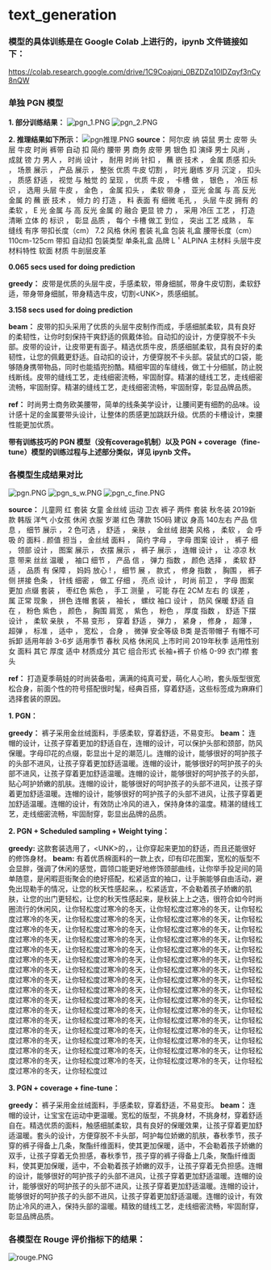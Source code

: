 # text_generation
### 模型的具体训练是在 Google Colab 上进行的，ipynb 文件链接如下：
https://colab.research.google.com/drive/1C9Coajqni_0BZDZq10lDZqyf3nCy8nQW

### 单独 PGN 模型
**1. 部分训练结果：**
![pgn_1.PNG](https://i.loli.net/2021/11/28/ehICKwbklmNFuRL.png)
![pgn_2.PNG](https://i.loli.net/2021/11/28/MzNgb4joAaVZ65K.png)

**2. 推理结果如下所示：**
![pgn推理.PNG](https://i.loli.net/2021/11/28/zVJN1cdZh4itM2W.png)
**source：** 阿尔皮 纳 袋鼠 男士 皮带 头层 牛皮 时尚 裤带 自动 扣 简约 腰带 男 商务 皮带 男 银色 扣 演绎 男士 风尚 ， 成就 镑 力 男人 ， 时尚 设计 ， 耐用 时尚 针扣 ， 蘸 嵌 技术 ， 金属 质感 扣头 ， 场景 展示 ， 产品 展示 ， 整张 优质 牛皮 切割 ， 时光 磨练 岁月 沉淀 ， 扣头 ， 质感 舒适 ， 视觉 与 触觉 的 呈现 ， 优质 牛皮 ， 卡槽 做 ， 银色 ， 冷压 标识 ， 选用 头层 牛皮 ， 金色 ， 金属 扣头 ， 柔软 带身 ， 亚光 金属 与 高 反光 金属 的 蘸 嵌 技术 ， 倾力 的 打造 ， 料 表面 有 细微 毛孔 ， 头层 牛皮 拥有 的 柔软 ， E 光 金属 与 高 反光 金属 的 融合 更显 镑 力 ， 采用 冷压 工艺 ， 打造 清晰 立体 的 标识 ， 彰显 品质 ， 每个 卡槽 做工 到位 ， 突出 工艺 成熟 ， 车 缝线 有序 带扣长度（cm） 7.2 风格 休闲 套装 礼盒 包装 礼盒 腰带长度（cm） 110cm-125cm 带扣 自动扣 包装类型 单条礼盒 品牌 L＇ALPINA 主材料 头层牛皮 材料特性 软面 材质 牛剖层皮革

**0.065 secs used for  doing prediction**

**greedy：** 皮带是优质的头层牛皮，手感柔软，带身细腻，带身牛皮切割，柔软舒适，带身带身细腻，带身精选牛皮，切割\<UNK>，质感细腻。

**3.158 secs used for  doing prediction**

**beam：** 皮带的扣头采用了优质的头层牛皮制作而成，手感细腻柔软，具有良好的柔韧性，让你时刻保持干爽舒适的佩戴体验。自动扣的设计，方便穿脱不卡头部。皮带的设计，让皮带更有面子。精选优质牛皮，质感细腻柔软，具有良好的柔韧性，让您的佩戴更舒适。自动扣的设计，方便穿脱不卡头部。袋鼠式的口袋，能够随身携带物品，同时也能插兜扮酷。精细牢固的车缝线，做工十分细腻，防止脱线断线。皮带的缝线工艺，走线细密流畅，牢固耐穿。精湛的缝线工艺，走线细密流畅，牢固耐穿。精湛的缝线工艺，走线细密流畅，牢固耐穿，彰显品牌品质。

**ref：** 时尚男士商务欧美腰带，简单的线条美学设计，让腰间更有细酌的品味。设计感十足的金属要带头设计，让整体的质感更加跳跃升级。优质的卡槽设计，束腰性能更加优质。

**带有训练技巧的 PGN 模型（没有coverage机制）以及 PGN + coverage（fine-tune）模型的训练过程与上述部分类似，详见 ipynb 文件。**


### 各模型生成结果对比
![pgn.PNG](https://i.loli.net/2021/11/28/T6UHWafxLF19g3v.png)
![pgn_s_w.PNG](https://i.loli.net/2021/11/28/H3p2b8ok1ZzicMT.png)
![pgn_c_fine.PNG](https://i.loli.net/2021/11/28/LrnwHG2IjKh64No.png)

**source：** 儿童网 红 套装 女童 金丝绒 运动 卫衣 裤子 两件 套装 秋冬装 2019新款 韩版 洋气 小女孩 休闲 衣服 岁潮 红色 薄款 150码 建议 身高 140左右 产品 信息 ， 细节 展示 ， 2 色可选 ， 舒适 ， 亲肤 ， 金丝绒 甜美 风格 ， 柔软 ， 会 呼吸 的 面料 . 颜值 担当 ， 金丝绒 面料 ， 简约 字母 ， 字母 图案 设计 ， 裤子 细 ， 领部 设计 ， 图案 展示 ， 衣摆 展示 ， 裤子 展示 ， 连帽 设计 ， 让 凉凉 秋意 带来 丝丝 温暖 ， 袖口 细节 ， 产品 信 ， 弹力 指数 ， 颜色 选择 ， 柔软 舒适 ， 品质 有 保障 ， 妈妈 放心 ! ， 细节 展 ， 款式 ， 修身 指数 ， 胸围 ， 裤子 侧 拼接 色条 ， 针线 细密 ， 做工 仔细 ， 亮点 设计 ， 时尚 前卫 ， 字母 图案 更加 点缀 套装 ， 枣红色 紫色 ， 手工 测量 ， 可能 存在 2CM 左右 的 误差 ， 属 正常 现象 ， 拼色 连帽 套装 ， 袖长 ， 螺纹 袖口 设计 ， 防风 保暖 舒适 自 在 ， 粉色 紫色 ， 颜色 ， 胸围 肩宽 ， 紫色 ， 粉色 ， 厚度 指数 ， 舒适 下摆 设计 ， 柔软 亲肤 ， 不易 变形 ， 穿着 舒适 ， 弹力 ， 紧身 ， 修身 ， 超薄 ， 超弹 ， 标准 ， 适中 ， 宽松 ， 合身 ， 微弹 安全等级 B类 是否带帽子 有帽不可拆卸 适用年龄 3-6岁 适用季节 春秋 风格 休闲风 上市时间 2019年秋季 适用性别 女 面料 其它 厚度 适中 材质成分 其它 组合形式 长袖+裤子 价格 0-99 衣门襟 套头

**ref：** 打造夏季萌娃的时尚装备啦，满满的纯真可爱，萌化人心哟，套头版型很宽松合身，前面个性的符号搭配很时髦，经典百搭，穿着舒适，这些标签成为麻麻们选择套装的原因。

**1. PGN：**

**greedy：** 裤子采用金丝绒面料，手感柔软，穿着舒适，不易变形。
**beam：** 连帽的设计，让孩子穿着更加的舒适自在，连帽的设计，可以保护头部和颈部，防风保暖。字母印花的点缀，彰显出十足的潮范儿。连帽的设计，能够很好的呵护孩子的头部不进风，让孩子穿着更加舒适温暖。连帽的设计，能够很好的呵护孩子的头部不进风，让孩子穿着更加舒适温暖。连帽的设计，能够很好的呵护孩子的头部，贴心呵护娇嫩的肌肤。连帽的设计，能够很好的呵护孩子的头部不进风，让孩子穿着更加舒适温暖。连帽的设计，能够很好的呵护孩子的头部不进风，让孩子穿着更加舒适温暖。连帽的设计，有效防止冷风的进入，保持身体的温度。精湛的缝线工艺，走线细密流畅，牢固耐穿，彰显出品牌的品质。

**2. PGN + Scheduled sampling + Weight tying：**

**greedy:** 这款套装选用了，\<UNK>的，，让你穿起来更加的舒适，而且还能很好的修饰身材。
**beam:** 有着优质棉面料的一款上衣，印有印花图案，宽松的版型不会显胖，强调了休闲的感觉，圆领口能更好地修饰颈部曲线，让你举手投足间的简单随意，是闲暇逛街聚会的绝好搭配，松紧适宜的袖口，让手腕能够自由活动，避免出现勒手的情况，让您的秋天性感起来。，松紧适宜，不会勒着孩子娇嫩的肌肤，让您的出门更轻松，让您的秋天性感起来，是秋装上上之选，很符合如今时尚圈流行的休闲风，让你轻松度过寒冷的冬天，让你轻松度过寒冷的冬天，让你轻松度过寒冷的冬天，让你轻松度过寒冷的冬天，让你轻松度过寒冷的冬天，让你轻松度过寒冷的冬天，让你轻松度过寒冷的冬天，让你轻松度过寒冷的冬天，让你轻松度过寒冷的冬天，让你轻松度过寒冷的冬天，让你轻松度过寒冷的冬天，让你轻松度过寒冷的冬天，让你轻松度过寒冷的冬天，让你轻松度过寒冷的冬天，让你轻松度过寒冷的冬天，让你轻松度过寒冷的冬天，让你轻松度过寒冷的冬天，让你轻松度过寒冷的冬天，让你轻松度过寒冷的冬天，让你轻松度过寒冷的冬天，让你轻松度过寒冷的冬天，让你轻松度过寒冷的冬天，让你轻松度过寒冷的冬天，让你轻松度过寒冷的冬天，让你轻松度过寒冷的冬天，让你轻松度过寒冷的冬天，让你轻松度过寒冷的冬天，让你轻松度过寒冷的冬天，让你轻松度过寒冷的冬天，让你轻松度过寒冷的冬天，让你轻松度过寒冷的冬天，让你轻松度过寒冷的冬天，让你轻松度过寒冷的冬天，让你轻松度过寒冷的冬天，让你轻松度过寒冷的冬天，让你轻松度过寒冷的冬天，让你轻松度过寒冷的冬天，让你轻松度过寒冷的冬天，让你轻松度过寒冷的冬天，让你轻松度过寒冷的冬天，让你轻松度过寒冷的冬天，让你轻松度过寒冷的冬天，让你轻松度过寒冷的冬天，让你轻松度过寒冷的冬天，让你轻松度过寒冷的冬天，让你轻松度过寒冷的冬天，让你轻松度过寒冷的冬天，让你轻松度过寒冷的冬天，让你轻松度过

**3. PGN + coverage + fine-tune：**

**greedy：** 裤子采用金丝绒面料，手感柔软，穿着舒适，不易变形。
**beam：** 连帽的设计，让宝宝在运动中更温暖。宽松的版型，不挑身材，不挑身材，穿着舒适自在。精选优质的面料，触感细腻柔软，具有良好的保暖效果，让孩子穿着更加舒适温暖。套头的设计，方便穿脱不卡头部，呵护每位娇嫩的肌肤，春秋季节，孩子穿的裤子得备上几条，聚酯纤维面料，使其更加保暖，适中，不会勒着孩子娇嫩的双手，让孩子穿着无负担感，春秋季节，孩子穿的裤子得备上几条，聚酯纤维面料，使其更加保暖，适中，不会勒着孩子娇嫩的双手，让孩子穿着无负担感。连帽的设计，能够很好的呵护孩子的头部不进风，让孩子穿着更加舒适温暖。连帽的设计，能够很好的呵护孩子的头部不进风，让孩子穿着更加舒适温暖。连帽的设计，能够很好的呵护孩子的头部不进风，让孩子穿着更加舒适温暖。连帽的设计，有效防止冷风的进入，保持头部的温暖。精致的缝线工艺，走线细密流畅，牢固耐穿，彰显品牌品质。


### 各模型在 Rouge 评价指标下的结果：
![rouge.PNG](https://i.loli.net/2021/11/28/yMR4CB8xlbPI31e.png)

